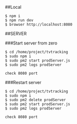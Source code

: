 ##Local

```
$ npm i
$ npm run dev
$ browser http://localhost:8080

```

##SERVER

###Start server from zero
```
$ cd /home/project/tvtracking
$ sudo npm i
$ sudo pm2 start prodServer.js
$ sudo pm2 logs prodServer

check 8080 port
```

###Restart server
```
$ cd /home/project/tvtracking
$ sudo npm i
$ sudo pm2 delete prodServer
$ sudo pm2 start prodServer.js
$ sudo pm2 logs prodServer

check 8080 port
```
